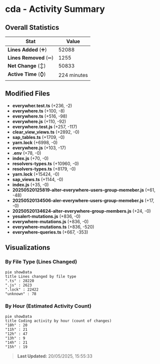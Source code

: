 # cda - Activity Summary 

## Overall Statistics

| Stat                   | Value                                                             |
| ---------------------- | ----------------------------------------------------------------- |
| **Lines Added** (➕)   | 52088                                          |
| **Lines Removed** (➖) | 1255                                        |
| **Net Change** (↕)    | 50833                |
| **Active Time** (⌚)   | 224 minutes |


## Modified Files
- **everywher.test.ts** (+236, -2)
- **everywhere.ts** (+100, -8)
- **everywhere.ts** (+516, -98)
- **everywhere.js** (+110, -92)
- **everywhere.test.js** (+257, -117)
- **clear_view_views.ts** (+2892, -0)
- **sap_tables.ts** (+1709, -0)
- **yarn.lock** (+6998, -0)
- **everywhere.js** (+103, -17)
- **.env** (+78, -0)
- **index.js** (+70, -0)
- **resolvers-types.ts** (+10960, -0)
- **resolvers-types.ts** (+8179, -0)
- **yarn.lock** (+15424, -0)
- **sap_views.ts** (+1144, -0)
- **index.js** (+35, -0)
- **20250520125819-alter-everywhere-users-group-memeber.js** (+61, -48)
- **20250520134506-aler-everywhere-users-group-memeber.js** (+17, -0)
- **20250520134624-alter-everywhere-group-members.js** (+24, -0)
- **yesalert-mutations.js** (+836, -0)
- **everywhere-mutations.js** (+836, -0)
- **everywhere-mutations.ts** (+836, -520)
- **everywhere-queries.ts** (+667, -353)

## Visualizations

### By File Type (Lines Changed)

```mermaid
pie showData
title Lines changed by file type
".ts" : 28220
".js" : 2623
".lock" : 22422
"unknown" : 78
```

### By Hour (Estimated Activity Count)

```mermaid
pie showData
title Coding activity by hour (count of changes)
"10h" : 20
"11h" : 21
"12h" : 47
"13h" : 9
"14h" : 21
"15h" : 19
```


> **Last Updated:** 20/05/2025, 15:55:33